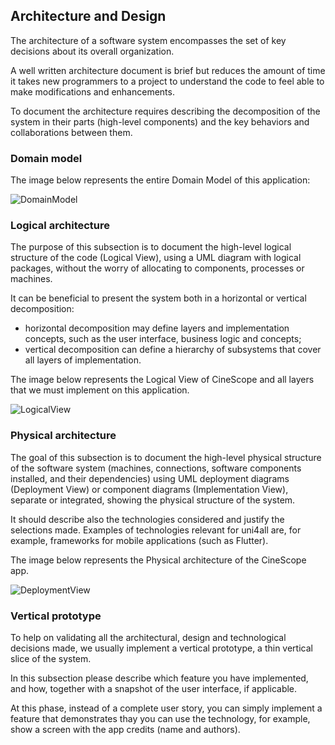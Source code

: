 
## Architecture and Design
The architecture of a software system encompasses the set of key decisions about its overall organization. 

A well written architecture document is brief but reduces the amount of time it takes new programmers to a project to understand the code to feel able to make modifications and enhancements.

To document the architecture requires describing the decomposition of the system in their parts (high-level components) and the key behaviors and collaborations between them. 


### Domain model

The image below represents the entire Domain Model of this application:

![DomainModel](https://github.com/FEUP-LEIC-ES-2022-23/2LEIC13T5/blob/main/images/DomainModel.png)

### Logical architecture
The purpose of this subsection is to document the high-level logical structure of the code (Logical View), using a UML diagram with logical packages, without the worry of allocating to components, processes or machines.

It can be beneficial to present the system both in a horizontal or vertical decomposition:
* horizontal decomposition may define layers and implementation concepts, such as the user interface, business logic and concepts; 
* vertical decomposition can define a hierarchy of subsystems that cover all layers of implementation.

The image below represents the Logical View of CineScope and all layers that we must implement on this application.

![LogicalView](https://github.com/FEUP-LEIC-ES-2022-23/2LEIC13T5/blob/main/images/LogicalArchitecture.png)

### Physical architecture
The goal of this subsection is to document the high-level physical structure of the software system (machines, connections, software components installed, and their dependencies) using UML deployment diagrams (Deployment View) or component diagrams (Implementation View), separate or integrated, showing the physical structure of the system.

It should describe also the technologies considered and justify the selections made. Examples of technologies relevant for uni4all are, for example, frameworks for mobile applications (such as Flutter).

The image below represents the Physical architecture of the CineScope app.

![DeploymentView](https://github.com/FEUP-LEIC-ES-2022-23/2LEIC13T5/blob/main/images/PhysicalArchitecture.jpeg)



### Vertical prototype
To help on validating all the architectural, design and technological decisions made, we usually implement a vertical prototype, a thin vertical slice of the system.

In this subsection please describe which feature you have implemented, and how, together with a snapshot of the user interface, if applicable.

At this phase, instead of a complete user story, you can simply implement a feature that demonstrates thay you can use the technology, for example, show a screen with the app credits (name and authors).

